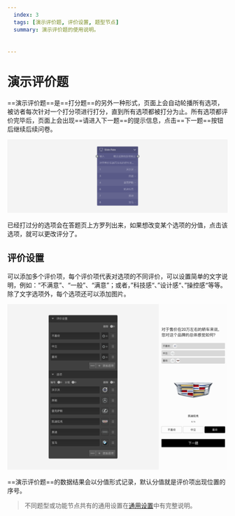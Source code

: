 ```yaml
---
  index: 3
  tags: [演示评价题, 评价设置, 题型节点]
  summary: 演示评价题的使用说明。


---
```







# 演示评价题

==演示评价题==是==打分题==的另外一种形式，页面上会自动轮播所有选项，被访者每次针对一个打分项进行打分，直到所有选项都被打分为止。所有选项都评价完毕后，页面上会出现==请进入下一题==的提示信息，点击==下一题==按钮后继续后续问卷。

<img src='../assets/questionnaireNodes/03slide-rate/node.png'>

已经打过分的选项会在答题页上方罗列出来，如果想改变某个选项的分值，点击该选项，就可以更改评分了。

## 评价设置

可以添加多个评价项，每个评价项代表对选项的不同评价，可以设置简单的文字说明，例如：“不满意”、“一般”、“满意”；或者，”科技感“、”设计感“、”操控感“等等。除了文字选项外，每个选项还可以添加图片。

<img src='../assets/questionnaireNodes/03slide-rate/section.png'>

==演示评价题==的数据结果会以分值形式记录，默认分值就是评价项出现位置的序号。

> 不同题型或功能节点共有的通用设置在[通用设置](../../11nodeSettings/concept.md)中有完整说明。